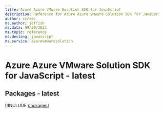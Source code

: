 ```yaml
---
title: Azure Azure VMware Solution SDK for JavaScript
description: Reference for Azure Azure VMware Solution SDK for JavaScript
author: xirzec
ms.author: jeffish
ms.data: 09/29/2023
ms.topic: reference
ms.devlang: javascript
ms.service: azurevmwaresolution
---
```

# Azure Azure VMware Solution SDK for JavaScript - latest
## Packages - latest
[!INCLUDE [packages](azure-vmware-solution-index.md)]